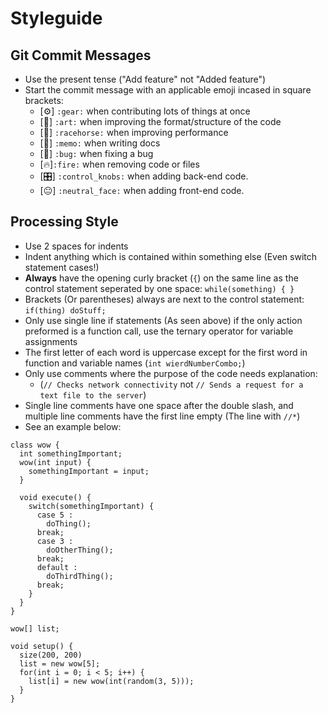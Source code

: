# Styleguide
## Git Commit Messages
* Use the present tense ("Add feature" not "Added feature")
* Start the commit message with an applicable emoji incased in square brackets:
  * [⚙️] ```:gear:``` when contributing lots of things at once
  * [🎨] ```:art:``` when improving the format/structure of the code
  * [🐎] ```:racehorse:``` when improving performance
  * [📝] ```:memo:``` when writing docs
  * [🐛] ```:bug:``` when fixing a bug
  * [🔥]```:fire:``` when removing code or files
  * [🎛️] ```:control_knobs:``` when adding back-end code.
  * [😐] ```:neutral_face:``` when adding front-end code.
## Processing Style
* Use 2 spaces for indents
* Indent anything which is contained within something else (Even switch statement cases!)
* **Always** have the opening curly bracket (```{```) on the same line as the control statement seperated by one space: ```while(something) { }```
* Brackets (Or parentheses) always are next to the control statement: ```if(thing) doStuff;```
* Only use single line if statements (As seen above) if the only action preformed is a function call, use the ternary operator for variable assignments
* The first letter of each word is uppercase except for the first word in function and variable names (```int wierdNumberCombo;```)
* Only use comments where the purpose of the code needs explanation:
  * (```// Checks network connectivity``` not ```// Sends a request for a text file to the server```)
* Single line comments have one space after the double slash, and multiple line comments have the first line empty (The line with ```//*```)
* See an example below:
```processing
class wow {
  int somethingImportant;
  wow(int input) {
    somethingImportant = input;
  }
  
  void execute() {
    switch(somethingImportant) {
      case 5 :
        doThing();
      break;
      case 3 :
        doOtherThing();
      break;
      default :
        doThirdThing();
      break;
    }
  }
}

wow[] list;

void setup() {
  size(200, 200)
  list = new wow[5];
  for(int i = 0; i < 5; i++) {
    list[i] = new wow(int(random(3, 5)));
  }
}
```
